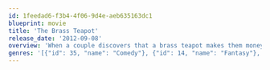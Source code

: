 ```yaml
---
id: 1feedad6-f3b4-4f06-9d4e-aeb635163dc1
blueprint: movie
title: 'The Brass Teapot'
release_date: '2012-09-08'
overview: 'When a couple discovers that a brass teapot makes them money whenever they hurt themselves, they must come to terms with how far they are willing to go.'
genres: '[{"id": 35, "name": "Comedy"}, {"id": 14, "name": "Fantasy"}, {"id": 53, "name": "Thriller"}]'
---
```

